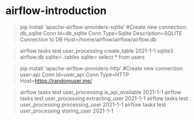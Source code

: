 # airflow-introduction

>pip install 'apache-airflow-providers-sqlite'
#Create new connection: db_sqlite
Conn Id=db_sqlite
Conn Type=Sqlite
Description=SQLITE Connection to DB
Host=/home/airflow/airflow/airflow.db

> airflow tasks test user_processing create_table 2021-1-1
> sqlite3 airflow.db
sqlite> .tables
sqlite> select * from users

>pip install 'apache-airflow-providers-http'
#Create new connection: user-api
Conn Id=user_api
Conn Type=HTTP
Host=https://randomuser.me/

> airflow tasks test user_processing is_api_available 2021-1-1
> airflow tasks test user_processing extracting_user 2021-1-1
> airflow tasks test user_processing processing_user 2021-1-1
> airflow tasks test user_processing storing_user 2021-1-1